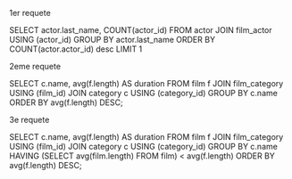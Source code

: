 1er requete

SELECT actor.last_name, COUNT(actor_id)
FROM actor
JOIN film_actor USING (actor_id) 
GROUP BY actor.last_name
ORDER BY COUNT(actor.actor_id) desc 
LIMIT 1

2eme requete
 
SELECT c.name, avg(f.length) AS duration 
FROM film f
JOIN film_category USING (film_id) 
JOIN category c USING (category_id) 
GROUP BY c.name
ORDER BY avg(f.length) DESC;

3e requete

SELECT c.name, avg(f.length) AS duration 
FROM film f
JOIN film_category USING (film_id) 
JOIN category c USING (category_id) 
GROUP BY c.name
HAVING (SELECT avg(film.length) FROM film) < avg(f.length)
ORDER BY avg(f.length) DESC;
 
